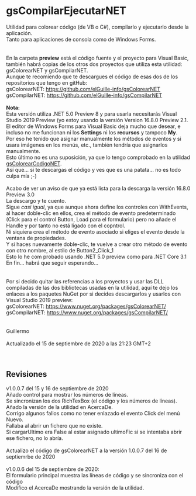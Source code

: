 # gsCompilarEjecutarNET
Utilidad para colorear código (de VB o C#), compilarlo y ejecutarlo desde la aplicación.<br>
Tanto para aplicaciones de consola como de Windows Forms.<br>
<br>
<br>
En la carpeta <b>preview</b> está el código fuente y el proyecto para Visual Basic, también habrá copias de los otros dos proyectos que utiliza esta utilidad:<br>
gsColorearNET y gsCompilarNET.<br>
Aunque te recomiendo que te descargues el código de esas dos de los repositorios que tengo en gitHub:<br>
gsColorearNET: https://github.com/elGuille-info/gsColorearNET<br>
gsCompilarNET: https://github.com/elGuille-info/gsCompilarNET<br>
<br>
<b>Nota:</b><br>
Esta versión utiliza .NET 5.0 Preview 8 y para usarla necesitarás Visual Studio 2019 Preview (yo estoy usando la versión Version 16.8.0 Preview 2.1.<br>
El editor de Windows Forms para Visual Basic deja mucho que desear, e incluso no me funcionan ni los <b>Settings</b> ni los <b>recursos</b> y tampoco <b>My</b>.<br>
Por eso he tenido que asignar manualmente los métodos de eventos y si usara imágenes en los menús, etc., también tendría que asignarlos manualmente.<br>
Esto último no es una suposición, ya que lo tengo comprobado en la utilidad <a href="https://github.com/elGuille-info/gsColorearCodigoNET">gsColorearCodigoNET</a>.<br>
Así que... si te descargas el código y ves que es una patata... no es todo culpa mía ;-)<br>
<br>
Acabo de ver un aviso de que ya está lista para la descarga la versión 16.8.0 Preview 3.0<br>
La descargo y te cuento.<br>
Sigue <i>casi igual</i>, ya que aunque ahora define los controles con WithEvents, al hacer doble-clic en ellos, crea el método de evento predeterminado (Click para el control Button, Load para el formulario) pero no añade el Handle y por tanto no está ligado con el copntrol.<br>
Ni siquiera crea el método de evento asociado si eliges el evento desde la ventana de propiedades.<br>
Y si haces nuevamente doble-clic, te vuelve a crear otro método de evento con otro nombre, al estilo de Button2_Click_1<br>
Esto lo he com probado usando .NET 5.0 preview como para .NET Core 3.1<br>
En fin... habrá que seguir esperando...<br>
<br>
<br>
Por si decido quitar las referencias a los proyectos y usar las DLL compiladas de las dos bibliotecas usadas en la utilidad, aquí te dejo los enlaces a los paquetes NuGet por si decides descargarlos y usarlos con Visual Studio 2019 preview:<br>
gsColorearNET: https://www.nuget.org/packages/gsColorearNET/<br>
gsCompilarNET: https://www.nuget.org/packages/gsCompilarNET/<br>
<br>
<br>
Guillermo<br>
<br>
Actualizado el 15 de septiembre de 2020 a las 21:23 GMT+2<br>
<br>
<br>
<h2>Revisiones</h2>
v1.0.0.7 del 15 y 16 de septiembre de 2020<br>
Añado control para mostrar los números de líneas.<br>
Se sincronizan los dos RichTexBox (el código y los números de líneas).<br>
Añado la versión de la utilidad en AcercaDe.<br>
Corrigo algunos fallos como no tener enlazado el evento Click del menú Nuevo.<br>
Fallaba al abrir un fichero que no existe.<br>
Si cargarUltimo era False al estar asignado ultimoFic si se intentaba abrir ese fichero, no lo abría.<br>
<br>
Actualizo el código de gsColorearNET a la versión 1.0.0.7 del 16 de septiemrbe de 2020<br>
<br>
v1.0.0.6 del 15 de septiembre de 2020:<br>
El formulario principal muestra las líneas de código y se sincroniza con el código<br>
Modifico el AcercaDe mostrando la versión de la utilidad.<br>
